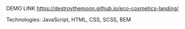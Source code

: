 DEMO LINK https://destroythemoon.github.io/eco-cosmetics-landing/

Technologies: JavaScript, HTML, CSS, SCSS, BEM
